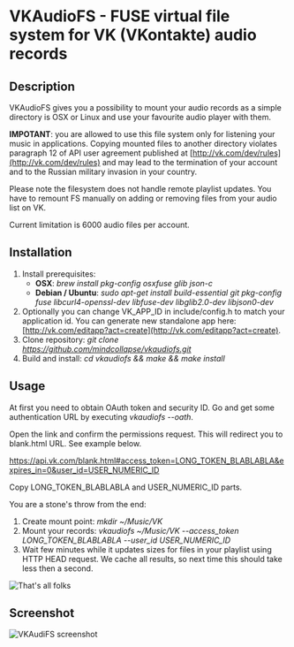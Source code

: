 # VKAudioFS - FUSE virtual file system for VK (VKontakte) audio records

## Description

VKAudioFS gives you a possibility to mount your audio records as a simple directory is OSX or Linux and use your favourite audio player with them. 

**IMPOTANT**: you are allowed to use this file system only for listening your music in applications. Copying mounted files to another directory violates paragraph 12 of API user agreement published at [http://vk.com/dev/rules](http://vk.com/dev/rules) and may lead to the termination of your account and to the Russian military invasion in your country. 

Please note the filesystem does not handle remote playlist updates. You have to remount FS manually on adding or removing files from your audio list on VK.

Current limitation is 6000 audio files per account.

## Installation

1. Install prerequisites:
    - **OSX**: *brew install pkg-config osxfuse glib json-c*
    - **Debian / Ubuntu**: *sudo apt-get install build-essential git pkg-config fuse libcurl4-openssl-dev libfuse-dev libglib2.0-dev libjson0-dev*
2. Optionally you can change VK_APP_ID in include/config.h to match your application id. You can generate new standalone app here: [http://vk.com/editapp?act=create](http://vk.com/editapp?act=create).
3. Clone repository: *git clone https://github.com/mindcollapse/vkaudiofs.git*
4. Build and install: *cd vkaudiofs && make && make install*

## Usage

At first you need to obtain OAuth token and security ID. Go and get some authentication URL by executing *vkaudiofs --oath*.

Open the link and confirm the permissions request. This will redirect you to blank.html URL. See example below.

https://api.vk.com/blank.html#access_token=LONG_TOKEN_BLABLABLA&expires_in=0&user_id=USER_NUMERIC_ID

Copy LONG_TOKEN_BLABLABLA and USER_NUMERIC_ID parts. 

You are a stone's throw from the end:

1. Create mount point: *mkdir ~/Music/VK*
2. Mount your records: *vkaudiofs ~/Music/VK --access_token LONG_TOKEN_BLABLABLA --user_id USER_NUMERIC_ID*
3. Wait few minutes while it updates sizes for files in your playlist using HTTP HEAD request. We cache all results, so next time this should take less then a second.

![That's all folks](http://i.imgur.com/gXlLvZD.jpg)

## Screenshot

![VKAudiFS screenshot](http://i.imgur.com/xRR8FJO.png)

